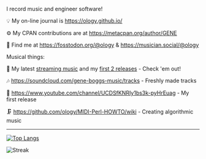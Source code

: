 I record music and engineer software!

💡 My on-line journal is https://ology.github.io/

⚙️ My CPAN contributions are at https://metacpan.org/author/GENE

🙌 Find me at https://fosstodon.org/@ology & https://musician.social/@ology

Musical things:

🎵 My latest [streaming music](https://songwhip.com/geneboggs) and my [first 2 releases](https://songwhip.com/peoplebeforetime) - Check 'em out!

🎶 https://soundcloud.com/gene-boggs-music/tracks - Freshly made tracks

🐣 https://www.youtube.com/channel/UCDSfKNRIy1bs3k-pyHrEuag - My first release

🗜️ https://github.com/ology/MIDI-Perl-HOWTO/wiki - Creating algorithmic music

----

[![Top Langs](https://github-readme-stats.vercel.app/api/top-langs/?username=ology&layout=compact)](https://github.com/ology/)

![Streak](https://streak-stats.demolab.com/?user=ology&type=png)
